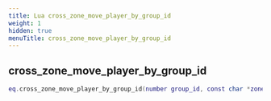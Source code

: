 ```yaml
---
title: Lua cross_zone_move_player_by_group_id
weight: 1
hidden: true
menuTitle: cross_zone_move_player_by_group_id
---
```

## cross_zone_move_player_by_group_id
```lua
eq.cross_zone_move_player_by_group_id(number group_id, const char *zone_short_name) -- void
```